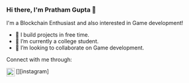 ### Hi there, I'm Pratham Gupta 👋
I'm a Blockchain Enthusiast and also interested in Game development!


- 🔭 I build projects in free time.
- 🌱 I’m currently a college student.
- 👯 I’m looking to collaborate on Game development.


Connect with me through:

[<img align="left" alt="codersgyan | Instagram" width="22px" src="https://cdn.jsdelivr.net/npm/simple-icons@v3/icons/instagram.svg" />][instagram]
